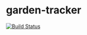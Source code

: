 garden-tracker
==============

[![Build Status](https://travis-ci.org/stephanielingwood/garden-tracker.svg?branch=alpha)](https://travis-ci.org/stephanielingwood/garden-tracker)

